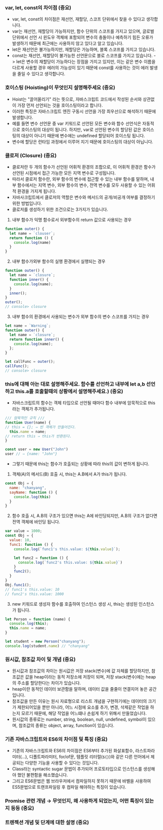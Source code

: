 ### var, let, const의 차이점 (중요) <br>
* var, let, const의 차이점은 재선언, 재할당, 스코프 단위에서 찾을 수 있다고 생각합니다.
* var는 재선언, 재할당이 가능하지만, 함수 단위의 스코프를 가지고 있으며, 글로벌 단위에서 선언 시 윈도우 객체에 포함되어 변수의 충돌이나 예측하기 힘든 오류가 발생하기 때문에 최근에는 사용하지 않고 있다고 알고 있습니다. 
* let은 재선언은 불가능하지만, 재할당은 가능하며, 블록 스코프를 가지고 있습니다. 
* const는 재선언, 재할당이 불가능한 선언문으로 블로 스코프를 가지고 있습니다.
  -> let은 변수의 재할당이 가능하다는 장점을 가지고 있지만, 이는 같은 변수 이름을 다르게 사용할 경우 에러의 가능성이 있기 때문에 const를 사용하는 것이 에러 발생을 줄일 수 있다고 생각합니다. 

### 호이스팅 (Hoisting)이 무엇인지 설명해주세요 (중요) <br>
* Hoist는 "끌어올리기" 라는 뜻으로, 자바스크립트 코드에서 작성된 순서와 상관없이 가장 먼저 선언되는 것을 호이스팅이라고 합니다. 
* 이러한 특징은 자바스크립트 엔진 구동시 선언을 가장 최우선으로 해석하기 때문에 발생합니다.
* 예를 들면 변수 선언문 중 var 키워드로 선언된 모든 변수와 함수 선언식은 자동적으로 호이스팅의 대상이 됩니다. 하지만, var로 선언된 변수의 할당된 값은 호이스팅의 대상이 아니기 때문에 변수에는 undefined 할당되어 호이스팅 됩니다.
* 변수에 할당은 런타임 과정에서 이루어 지기 때문에 호이스팅의 대상이 아닙니다.

### 클로저 (Closure) (중요) <br>
* 클로저란 두 개의 함수가 선언된 어휘적 환경의 조합으로, 이 어휘적 환경은 함수가 선언된 시점에서 접근 가능한 모든 지역 변수로 구성됩니다. 
* 따라서 클로저 함수란, 외부 함수의 변수에 접근할 수 있는 내부 함수를 말하며, 내부 함수에서는 지역 변수, 외부 함수의 변수, 전역 변수를 모두 사용할 수 있는 어휘적 환경을 가지게 됩니다.
* 자바사크립트에서 클로저의 역할은 변수와 메서드의 공개/비공개 여부를 결정하기 위한 방법입니다.
* 클로저를 생성하기 위한 조건으로는 3가지가 있습니다.
1. 내부 함수가 익명 함수로서 외부함수의 return 값으로 사용되는 경우
```js
function outer() {
  let name = `clouser`;
  return function () {
    console.log(name)
  }
}
```
2. 내부 함수가외부 함수의 실행 환경에서 실행되는 경우
```js
function outer() {
  let name = `closure`;
  function inner() {
    console.log(name);
  }
  inner(); 
}
outer();
// console> closure
```
3. 내부 함수의 환경에서 사용되는 변수가 외부 함수의 변수 스코프를 가지는 경우
```js
let name = `Warning`;
function outer() {
  let name = `closure`;
  return function inner() {
    console.log(name);
  };
}

let callFunc = outer();
callFunc();
// console> closure
```
### this에 대해 아는 대로 설명해주세요. 함수를 선언하고 내부에 let a,b 선언하고 this.a를 호출할때의 상황에서 설명해주세요.) (중요) <br>
* 자바스크립트의 함수는 객체 타입으로 선언될 때마다 함수 내부에 암묵적으로 this라는 객체가 추가됩니다.
```js
/// 암묵적인 규칙 ///
function User(name) {
// this = {}; ⇒ 빈 객체가 만들어진다.
  this.name = name;
// return this ⇒ this가 반환된다.  
}

const user = new User("John")
user // ⇒ {name: "John"}
```
* 그렇기 때문에 this는 함수가 호출되는 상황에 따라 this의 값이 변하게 됩니다.
1. 객체(A)의 메서드(B) 호출 시, this는 A.B에서 A가 this가 됩니다. 
```js
const Obj = {
  name: "chanyang",
  sayName: function () {
    console.log(this)
  }
}
```
2. 함수 호출 시, A.B의 구조가 있으면 this는 A에 바인딩되지만, A.B의 구조가 없다면 전역 객체에 바인딩 됩니다.
```js
var value = 1000;
const Obj = {
  value: 10,
  func1: function () {
    console.log(`func1's this.value: ${this.value}`);

    let func2 = function () {
      console.log(`func2's this.value: ${this.value}`)
    }
    func2();
  }
}
Obj.func1();
// func1's this.value: 10
// func2's this.value: 1000
```
3. new 키워드로 생성자 함수를 호출하여 인스턴스 생성 시, this는 생성된 인스턴스가 됩니다.
```js
let Person = function (name) {
  console.log(this);
  this.name = name;
}

let student = new Person("chanyang");
console.log(student.name) // "chanyang"
```

### 원시값, 참조값 차이 및 개념 (중요) <br>
* 원시값과 참조값의 차이는 원시값은 저장 stack(변수)에 값 자체를 할당하지만, 참조값은 값을 heap이라는 동적 저장소에 저장이 되며, 저장 stack(변수)에는 heap의 주소를 할당한다는 차이가 있습니다. 
* heap이란 동적인 데이터 보관함을 말하며, 데이터 값을 줄줄이 연결지어 놓은 공간입니다.
* 참조값을 만든 이유는 원시 자료형으로 리스트 개념을 구현하기에는 데이터의 크기가 제한되어있을 뿐만 아니라, 어느 시점에 요소를 추가, 변경, 삭제같은 작업을 하는지 모르기 때문에, 해당 작업을 어느떄나 손쉽게 하기 위해서 만들었습니다.
* 원시값의 종류로는 number, string, boolean, null, undefined, symbol이 있으며, 참조값의 종류는 object, array, function이 있습니다. 

### 기존 자바스크립트와 ES6의 차이점 및 특징 (중요)
* 기존의 자바스크립트와 ES6의 차이점은 ES6부터 추가된 화살표함수, 라스트파라미터(...), 디폴트파라미터, for/of문, 템플릿 리터럴(`${}`)와 같은 다른 언어에서 제공되는 다양한 기능을 사용할 수 있다는 것입니다. 
* Class라는 syntactic sugar 문법이 추가되어 프로토타입으로 인스턴스를 생성해야 했던 불편함을 해소했습니다.
* 그리고 ES6문법은 웹 브라우저에서 컴파일하지 못하기 때문에 바벨을 사용하여 ES5문법으로 트랜프파일링 후 컴파일 해야하는 특징이 있습니다.

### Promise 관련 개념 → 무엇인지, 왜 사용하게 되었는지, 어떤 특징이 있는지 등등 (중요)

### 트렌젝션 개념 및 단계에 대한 설명 (중요) 




